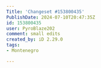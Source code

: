 ```yaml
---
Title: 'Changeset #153800435'
PublishDate: 2024-07-10T20:47:35Z
id: 153800435
user: PyroBlaze202
comment: small edits
created_by: iD 2.29.0
tags:
- Montenegro

---
```

